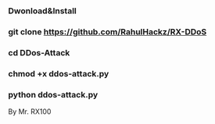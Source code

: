 
### Dwonload&Install

### git clone https://github.com/RahulHackz/RX-DDoS

### cd DDos-Attack

### chmod +x ddos-attack.py

### python ddos-attack.py

By Mr. RX100
